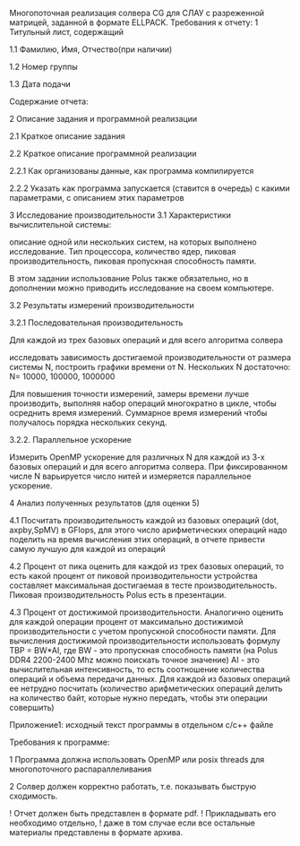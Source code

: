 Многопоточная реализация солвера CG для СЛАУ с разреженной матрицей, заданной в формате ELLPACK.
Требования к отчету:
1 Титульный лист, содержащий

1.1 Фамилию, Имя, Отчество(при наличии)

1.2 Номер группы

1.3 Дата подачи

Содержание отчета:

2 Описание задания и программной реализации

2.1 Краткое описание задания

2.2 Краткое описание программной реализации

2.2.1 Как организованы данные, как программа компилируется

2.2.2 Указать как программа запускается (ставится в очередь) с какими параметрами, с описанием этих параметров

3 Исследование производительности
3.1 Характеристики вычислительной системы:

описание одной или нескольких систем, на которых выполнено исследование. Тип процессора, количество ядер, пиковая производительность, пиковая пропускная способность памяти.

В этом задании использование Polus также обязательно, но в дополнении можно приводить исследование на своем компьютере.

3.2 Результаты измерений производительности

3.2.1 Последовательная производительность

Для каждой из трех базовых операций и для всего алгоритма солвера

исследовать зависимость достигаемой производительности от размера системы N, построить графики времени от N. Нескольких N достаточно: N= 10000, 100000, 1000000

Для повышения точности измерений, замеры времени лучше производить, выполняя набор операций многократно в цикле, чтобы осреднить время измерений. Суммарное время измерений чтобы получалось порядка нескольких секунд.

3.2.2. Параллельное ускорение

Измерить OpenMP ускорение для различных N для каждой из 3-х базовых  операций и для всего алгоритма солвера. При фиксированном числе N варьируется число нитей и измеряется параллельное ускорение.

4 Анализ полученных результатов (для оценки 5)

4.1 Посчитать производительность каждой из базовых операций (dot, axpby,SpMV) в GFlops, для этого число арифметических операций надо поделить на время вычисления этих операций, в отчете привести самую лучшую для каждой из операций 

4.2 Процент от пика оценить для каждой из трех базовых операций, то есть какой процент от пиковой производительности устройства составляет максимальная достигаемая в тесте производительность. Пиковая производительность Polus есть в презентации.   

4.3 Процент от достижимой производительности. Аналогично оценить для каждой операции процент от максимально достижимой производительности с учетом пропускной способности памяти. Для вычисления достижимой производительности использовать формулу TBP = BW*AI, где BW - это пропускная способность памяти (на Polus DDR4 2200-2400 Mhz можно поискать точное значение)  AI - это вычислительная интенсивность, то есть соотношение количества операций и объема передачи данных. Для каждой из базовых операций ее нетрудно посчитать (количество арифметических операций делить на количество байт, которые нужно передать, чтобы эти операции совершить)

Приложение1: исходный текст программы в отдельном с/с++ файле

Требования к программе:

1 Программа должна использовать OpenMP или posix threads для многопоточного распараллеливания

2 Солвер должен корректно работать, т.е. показывать быструю сходимость.

! Отчет должен быть представлен в формате pdf. 
! Прикладывать его необходимо отдельно,
! даже в том случае если все остальные материалы представлены в формате архива.
